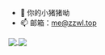 - 🐖 你的小猪猪呦
- 📫 邮箱：me@zzwl.top


<a href="https://github.com/ndxzzy">
  <img align="center" src="https://github-readme-stats.vercel.app/api?username=ndxzzy&show_icons=true&hide=contribs&bg_color=30,e96443,904e95&title_color=fff&text_color=fff&icon_color=fff&include_all_commits=true&line_height=24" />
</a>

<a href="https://github.com/sky130">
  <img align="center" src="https://github-readme-stats.vercel.app/api/top-langs/?username=ndxzzy" />
</a>
